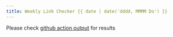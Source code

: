 ```yaml
---
title: Weekly Link Checker {{ date | date('dddd, MMMM Do') }}
---
```


Please check [github action output](https://github.com/tvcsantos/codelabs/actions/workflows/scheduled-full-broken-link.yml) for results
